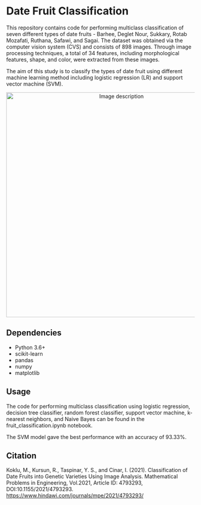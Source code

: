 # Date Fruit Classification

This repository contains code for performing multiclass classification of seven different types of date fruits - Barhee, Deglet Nour, Sukkary, Rotab Mozafati, Ruthana, Safawi, and Sagai. The dataset was obtained via the computer vision system (CVS) and consists of 898 images. Through image processing techniques, a total of 34 features, including morphological features, shape, and color, were extracted from these images.

The aim of this study is to classify the types of date fruit using different machine learning method including logistic regression (LR) and support vector machine (SVM). 

<!-- ![image](https://www.irandriedfruit.com/wp-content/uploads/2019/10/How-Do-You-Eat-Dates.jpg) -->
<p align="center">
<img src="https://www.irandriedfruit.com/wp-content/uploads/2019/10/How-Do-You-Eat-Dates.jpg" alt="Image description" width="600"/>
</p>

## Dependencies

- Python 3.6+
- scikit-learn
- pandas
- numpy
- matplotlib

## Usage
The code for performing multiclass classification using logistic regression, decision tree classifier, random forest classifier, support vector machine, k-nearest neighbors, and Naive Bayes can be found in the fruit_classification.ipynb notebook.

The SVM model gave the best performance with an accuracy of 93.33%.

## Citation

Koklu, M., Kursun, R., Taspinar, Y. S., and Cinar, I. (2021). Classification of Date Fruits into Genetic Varieties Using Image Analysis. Mathematical Problems in Engineering, Vol.2021, Article ID: 4793293, DOI:10.1155/2021/4793293. https://www.hindawi.com/journals/mpe/2021/4793293/

